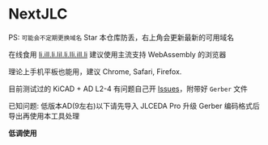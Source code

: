 # NextJLC

PS: `可能会不定期更换域名` Star 本仓库防丢，右上角会更新最新的可用域名

在线食用 [li.ill.li.lil.li.lli.ill.li](https://li.ill.li.lil.li.lli.ill.li/) 建议使用主流支持 WebAssembly 的浏览器

理论上手机平板也能用，建议 Chrome, Safari, Firefox.

目前测试过的 KiCAD + AD L2-4
有问题自己开 [Issues](https://github.com/nextjlc/nextjlc/issues)，附带好 `Gerber` 文件

已知问题: 低版本AD(9左右)以下请先导入 JLCEDA Pro 升级 Gerber 编码格式后导出再使用本工具处理

**低调使用**
